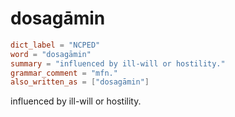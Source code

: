 # dosagāmin

``` toml
dict_label = "NCPED"
word = "dosagāmin"
summary = "influenced by ill-will or hostility."
grammar_comment = "mfn."
also_written_as = ["dosagāmin"]
```

influenced by ill\-will or hostility.

